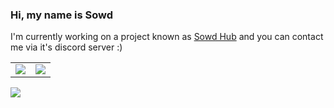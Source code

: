 ### Hi, my name is Sowd 

I'm currently working on a project known as [Sowd Hub] and you can contact me via it's discord server :)



<table>
  <tr>
        <td align="center" style="padding=0;width=50%;">
          <img align="center" style="padding=0;" src="https://grs.quantumly.dev/api/?username=sowd0404&show_icons=true&title_color=5865f2&text_color=9f9f9f&bg_color=00000000&hide_border=true&icon_color=5865f2&hide_title=true&count_private=true"/>
        </td>
        <td align="center" style="padding=0;width=50%;">
          <img align="center" style="padding=0;" src="https://grs.quantumly.dev/api/top-langs/?username=Sowd0404&layout=compact&show_icons=true&title_color=4F8CC9&text_color=9f9f9f&bg_color=00000000&hide_border=true&icon_color=5865f2&count_private=true"/>
        </td>
  </tr>
</table>

<img align="center" style="padding=0;" src="https://komarev.com/ghpvc/?username=Sowd0404"/> 

[Sowd Hub]: https://discord.gg/UsbwKX52ee
